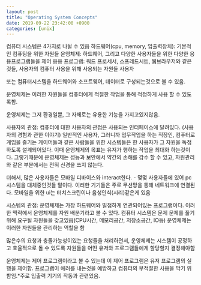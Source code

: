 ```yaml
---
layout: post
title: "Operating System Concepts"
date: 2019-09-22 23:42:00 +0900
categories: [unix]
---
```


컴퓨터 시스템은 4가지로 나뉠 수 있음
하드웨어(cpu, memory, 입출력장치): 기본적인 컴퓨팅을 위한 자원들
운영체제: 하드웨어, 그리고 다양한 사용자들을 위한 다양한 응용프로그램들을 제어
응용 프로그램: 워드 프로세서, 스프레드시트, 웹브라우저와 같은것들, 사용자의 컴퓨터 사용을 위해 사용되는 자원들
사용자

또는 컴퓨터시스템을 하드웨어와 소프트웨어, 데이터로 구성되는것으로 볼 수 있음.

운영체제는 이러한 자원들을 컴퓨터에게 적절한 작업을 통해 적정하게 사용 할 수 있도록함.

운영체제는 그저 환경일뿐, 그 자체로는 유용한 기능을 가지고있지않음.

사용자의 관점:
컴퓨터에 대한 사용자의 관점은 사용되는 인터페이스에 달려있다. (사용자의 경험과 관한 이야기)
일반적인 사용자, 그러니까 업무작업을 하는 직장인, 컴퓨터로 게임을 즐기는 게이머들과 같은 사람들을 위한 시스템들은 한 사용자가 그 자원을 독점하도록 설계되어있다.
이때 운영체제의 목표는 유저가 행하는 작업을 최대화 하는것이다. 그렇기때문에 운영체제는 성능과 보안에서 약간의 손해를 감수 할 수 있고, 자원관리와 같은 부분에서는 전혀 신경을 쓰지 않는다.

더해서, 많은 사용자들은 모바일 디바이스와 interact한다. - 몇몇 사용자들에 있어 pc 시스템을 대체중인것들 말이다.
이러한 기기들은 주로 무선망을 통해 네트워크에 연결된다. 모바일을 위한 ui는 터치스크린이나 음성인식(시리)같은게 있음

시스템의 관점:
운영체제는 가장 하드웨어와 밀접하게 연관되어있는 프로그램이다.
이러한 맥락에서 운영체제를 자원 배분기라고 볼 수 있다.
컴퓨터 시스템은 문제 문제를 풀기 위해 요구될 자원들을 갖고있음(CPU시간, 메모리공간, 저장소공간, IO등)
운영체제는 이러한 자원들을 관리하는 역할을 함

많은수의 요청과 충돌가능성이있는 요청들을 처리하면서, 운영체제는 시스템이 공정하고 효율적으로 돌 수 있도록 자원들을 어떤 유저와 프로그램들에게 할당할지 결정해야함

운영체제는 제어 프로그램이라고 볼 수 있는데 이 제어 프로그램은 유저 프로그램의 실행을 제어함. 프로그램이 에러를 내는것을 예방하고 컴퓨터의 부적절한 사용을 막기 위함임.\*주로 입출력 기기의 작동과 관련있음.
